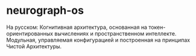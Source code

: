 # neurograph-os
На русском:  Когнитивная архитектура, основанная на токен-ориентированных вычислениях и пространственном интеллекте. Модульная, управляемая конфигурацией и построенная на принципах Чистой Архитектуры. 
